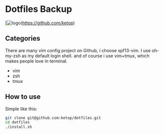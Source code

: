 # Dotfiles Backup

[![logo](https://img.shields.io/badge/dotfiles-buliding-brightgreen.svg)(https://github.com/ketop)
## Categories
There are many vim config project on Github, i choose spf13-vim. I use oh-my-zsh as my default login shell.
and of course i use vim+tmux, which makes people love in terminal.

  - vim
  - zsh
  - tmux

## How to use
Simple like this:
```bash
git clone git@github.com:ketop/dotfiles.git
cd dotfiles
./install.sh
```


